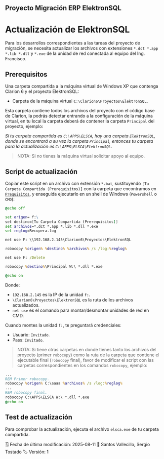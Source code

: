 ## Proyecto Migración ERP ElektronSQL
# Actualización de ElektronSQL

Para los desarrollos correspondientes a las tareas del proyecto de migración, se necesita actualizar los archivos con extensiones `*.dct *.app *.lib *.dll` y `*.exe` de la unidad de red conectada al equipo del Ing. Francisco.

## Prerequisitos

Una carpeta compartida a la máquina virtual de Windows XP que contenga Clarion 6 y el proyecto ElektronSQL:

- Carpeta de la máquina virtual `C:\Clarion6\Proyectos\ElektronSQL`.

Esta carpeta contiene todos los archivos del proyecto con el código base de Clarion, la podrás detectar entrando a la configuración de la máquina virtual, en tu local la carpeta deberá de contener la carpeta `Principal` del proyecto, ejemplo:

_Si tu carpeta compartida es `C:\APPS\ELSCA`, hay una carpeta `ElektronSQL`, donde se encontrará a su vez la carpeta `Principal`, entonces tu carpeta para la actualización es `C:\APPS\ELSCA\ElektronSQL`._

> NOTA: Si no tienes la máquina virtual solicitar apoyo al equipo.

## Script de actualización

Copiar este script en un archivo con extensión `*.bat`, sustituyendo `[Tu Carpeta Compartida (Prerequisitos)]` con la carpeta que encontramos en [`Prequisitos`](Prerequisitos), y enseguida ejecutarlo en un shell de Windows (`Powershell` o `CMD`):

```bat
@echo off

set origen= f:\
set destino=[Tu Carpeta Compartida (Prerequisitos)]
set archivos=*.dct *.app *.lib *.dll *.exe
set reglog=Recupera.log

net use F: \\192.168.2.145\Clarion6\Proyectos\ElektronSQL

robocopy %origen% %destino% %archivos% /s /log:%reglog%

net use F: /Delete

robocopy %destino%\Principal W:\ *.dll *.exe

@echo on
```

Donde:

- `192.168.2.145` es la IP de la unidad `f:`.
- `\Clarion6\Proyectos\ElektronSQL` es la ruta de los archivos actualizados.
- `net use` es el comando para montar/desmontar unidades de red en CMD.

Cuando montes la unidad `f:`, te preguntará credenciales:

- Usuario: `Invitado`.
- Pass: `Invitado`.

> NOTA: Si tiene otras carpetas en donde tienes tanto los archivos del proyecto (primer `robocopy`) como la ruta de la carpeta que contiene el ejecutable final (`robocopy` final), favor de modificar el script con las carpetas correspondientes en los comandos `robocopy`, ejemplo:

```bat
...
REM Primer robocopy.
robocopy %origen% C:\aaaa %archivos% /s /log:%reglog%
...
REM robocopy final.
robocopy C:\APPS\ELSCA W:\ *.dll *.exe
@echo on
```

## Test de actualización

Para comprobar la actualización, ejecuta el archivo `elsca.exe` de tu carpeta compartida.

🗓️ Fecha de última modificación: 2025-08-11 👤 Santos Vallecillo, Sergio Tostado 🏷️ Versión: 1
